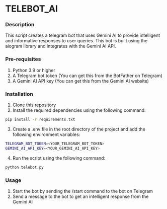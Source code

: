 # TELEBOT_AI
### Description
This script creates a telegram bot that uses Gemini AI to provide intelligent and informative responses to user queries. This bot is built using the aiogram library and integrates with the Gemini AI API.

### Pre-requisites
1. Python 3.9 or higher
2. A Telegram bot token (You can get this from the BotFather on Telegram)
3. A Gemini AI API key (You can get this from the Gemini AI website)

### Installation
1. Clone this repository
2. Install the required dependencies using the following command:
```bash
pip install -r requirements.txt
```
3. Create a .env file in the root directory of the project and add the following environment variables:
```bash
TELEGRAM_BOT_TOKEN=<YOUR_TELEGRAM_BOT_TOKEN>
GEMINI_AI_API_KEY=<YOUR_GEMINI_AI_API_KEY>
```
4. Run the script using the following command:
```bash
python telebot.py
```

### Usage
1. Start the bot by sending the /start command to the bot on Telegram
2. Send a message to the bot to get an intelligent response from the Gemini AI
